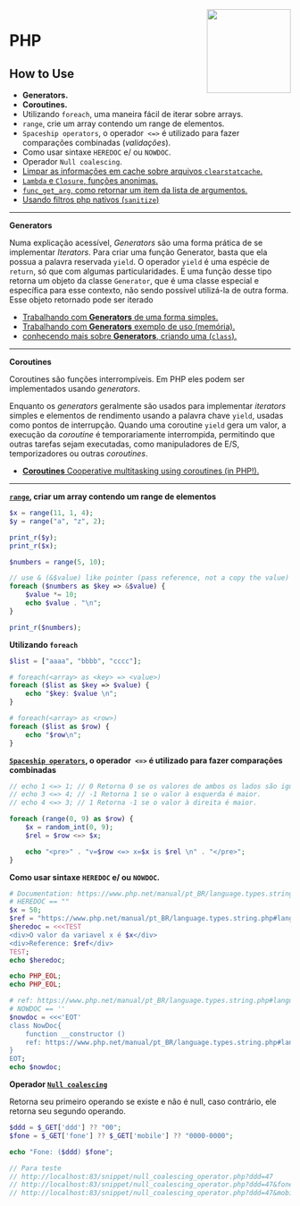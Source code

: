 <img src="https://i.ibb.co/M6nBBb0/mascote.png" align="right" width="150">

# PHP

## How to Use

- **Generators.**
- **Coroutines.**
- Utilizando `foreach`, uma maneira fácil de iterar sobre arrays.
- `range`, crie um array contendo um range de elementos.
- `Spaceship operators`, o operador` <=>` é utilizado para fazer comparações combinadas (_validações_).
- Como usar sintaxe `HEREDOC` e/ ou `NOWDOC`.
- Operador `Null coalescing`.
- [Limpar as informações em cache sobre arquivos `clearstatcache`.](https://github.com/JoseMateusCamargo/php/blob/main/how-to-use/clearstatcache.php)
- [`Lambda` e `Closure`, funções anonimas.](https://github.com/JoseMateusCamargo/php/blob/main/how-to-use/lambda_closure.php)
- [`func_get_arg`, como retornar um item da lista de argumentos.](https://github.com/JoseMateusCamargo/php/blob/main/how-to-use/func_get_arg.php)
- [Usando filtros php nativos (`sanitize`)](https://github.com/JoseMateusCamargo/php/blob/main/how-to-use/sanitize.php)

---

**Generators**

Numa explicação acessível, _Generators_ são uma forma prática de se implementar _Iterators_. Para criar uma função
Generator, basta que ela possua a palavra reservada `yield`. O operador `yield` é uma espécie de `return`, só que com
algumas particularidades. E uma função desse tipo retorna um objeto da classe `Generator`, que é uma classe especial e
específica para esse contexto, não sendo possível utilizá-la de outra forma. Esse objeto retornado pode ser iterado

* [Trabalhando com <b>Generators</b> de uma forma simples.](https://github.com/JoseMateusCamargo/php/tree/main/generators/generators_example.php)
* [Trabalhando com <b>Generators</b> exemplo de uso (memória).](https://github.com/JoseMateusCamargo/php/tree/main/generators/generators_example_2.php)
* [conhecendo mais sobre <b>Generators</b>, criando uma (`class`).](https://github.com/JoseMateusCamargo/php/tree/main/generators)

---

**Coroutines**

Coroutines são funções interrompíveis. Em PHP eles podem ser implementados usando _generators_.

Enquanto os _generators_ geralmente são usados para implementar _iterators_ simples e elementos de rendimento usando a
palavra chave `yield`, usadas como pontos de interrupção. Quando uma coroutine `yield` gera um valor, a execução da
_coroutine_ é temporariamente interrompida, permitindo que outras tarefas sejam executadas, como manipuladores de E/S,
temporizadores ou outras _coroutines_.

* [<b>Coroutines</b> Cooperative multitasking using coroutines (in PHP!).](https://github.com/JoseMateusCamargo/php/tree/main/coroutine)

---

**[`range`](https://www.php.net/manual/en/function.range.php), criar um array contendo um range de elementos**

```PHP
$x = range(11, 1, 4);
$y = range("a", "z", 2);

print_r($y);
print_r($x);

$numbers = range(5, 10);

// use & (&$value) like pointer (pass reference, not a copy the value)
foreach ($numbers as $key => &$value) {
    $value *= 10;
    echo $value . "\n";
}

print_r($numbers);
```

**Utilizando `foreach`**

```PHP
$list = ["aaaa", "bbbb", "cccc"];

# foreach(<array> as <key> => <value>)
foreach ($list as $key => $value) {
    echo "$key: $value \n";
}

# foreach(<array> as <row>)
foreach ($list as $row) {
    echo "$row\n";
}
```

**[`Spaceship operators`](https://www.php.net/manual/en/language.operators.comparison.php), o operador` <=>` é utilizado
para fazer comparações combinadas**

```PHP 
// echo 1 <=> 1; // 0 Retorna 0 se os valores de ambos os lados são iguais
// echo 3 <=> 4; // -1 Retorna 1 se o valor à esquerda é maior.
// echo 4 <=> 3; // 1 Retorna -1 se o valor à direita é maior.

foreach (range(0, 9) as $row) {
    $x = random_int(0, 9);
    $rel = $row <=> $x;

    echo "<pre>" . "v=$row <=> x=$x is $rel \n" . "</pre>";
}
```

**Como usar sintaxe `HEREDOC` e/ ou `NOWDOC`.**

```PHP
# Documentation: https://www.php.net/manual/pt_BR/language.types.string.php#language.types.string.syntax.heredoc
# HEREDOC == ""
$x = 50;
$ref = "https://www.php.net/manual/pt_BR/language.types.string.php#language.types.string.syntax.heredoc";
$heredoc = <<<TEST
<div>O valor da variavel x é $x</div>
<div>Reference: $ref</div>
TEST;
echo $heredoc;

echo PHP_EOL;
echo PHP_EOL;

# ref: https://www.php.net/manual/pt_BR/language.types.string.php#language.types.string.syntax.nowdoc
# NOWDOC == ''
$nowdoc = <<<'EOT'
class NowDoc{
    function __constructor ()
    ref: https://www.php.net/manual/pt_BR/language.types.string.php#language.types.string.syntax.nowdoc
}
EOT;
echo $nowdoc;
```

**Operador [`Null coalescing`](https://www.php.net/manual/en/migration70.new-features.php)**

Retorna seu primeiro operando se existe e não é null, caso contrário, ele retorna seu segundo operando.

```PHP 
$ddd = $_GET['ddd'] ?? "00";
$fone = $_GET['fone'] ?? $_GET['mobile'] ?? "0000-0000";

echo "Fone: ($ddd) $fone";

// Para teste
// http://localhost:83/snippet/null_coalescing_operator.php?ddd=47
// http://localhost:83/snippet/null_coalescing_operator.php?ddd=47&fone=1234-5678
// http://localhost:83/snippet/null_coalescing_operator.php?ddd=47&mobile=1234-5678
```